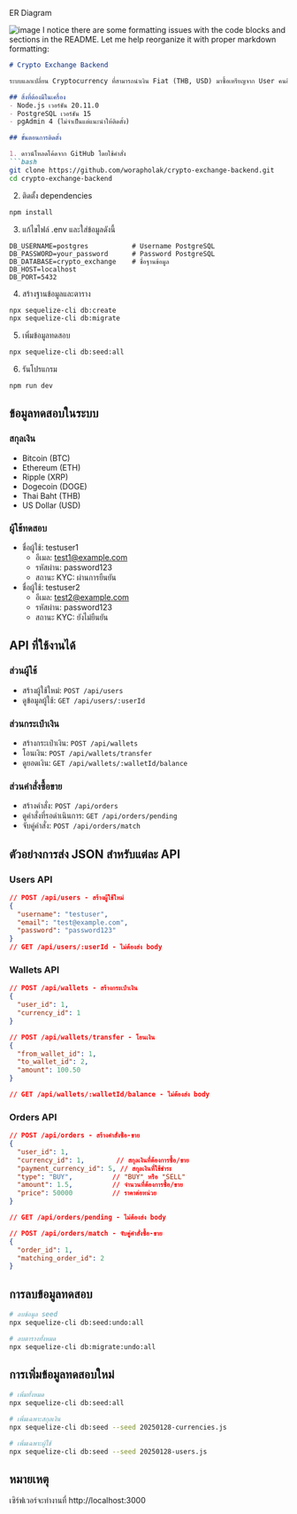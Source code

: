 
ER Diagram


![image](https://github.com/user-attachments/assets/79855433-e66a-4f6b-b80c-3f10e3efd358)
I notice there are some formatting issues with the code blocks and sections in the README. Let me help reorganize it with proper markdown formatting:

```markdown
# Crypto Exchange Backend

ระบบแลกเปลี่ยน Cryptocurrency ที่สามารถนำเงิน Fiat (THB, USD) มาซื้อเหรียญจาก User คนอื่นๆได้

## สิ่งที่ต้องมีในเครื่อง
- Node.js เวอร์ชัน 20.11.0
- PostgreSQL เวอร์ชัน 15
- pgAdmin 4 (ไม่จำเป็นแต่แนะนำให้ติดตั้ง)

## ขั้นตอนการติดตั้ง

1. ดาวน์โหลดโค้ดจาก GitHub โดยใช้คำสั่ง
```bash
git clone https://github.com/worapholak/crypto-exchange-backend.git
cd crypto-exchange-backend
```

2. ติดตั้ง dependencies
```bash
npm install
```

3. แก้ไขไฟล์ .env และใส่ข้อมูลดังนี้
```env
DB_USERNAME=postgres           # Username PostgreSQL
DB_PASSWORD=your_password      # Password PostgreSQL
DB_DATABASE=crypto_exchange    # ชื่อฐานข้อมูล
DB_HOST=localhost
DB_PORT=5432
```

4. สร้างฐานข้อมูลและตาราง
```bash
npx sequelize-cli db:create
npx sequelize-cli db:migrate
```

5. เพิ่มข้อมูลทดสอบ
```bash
npx sequelize-cli db:seed:all
```

6. รันโปรแกรม
```bash
npm run dev
```

## ข้อมูลทดสอบในระบบ

### สกุลเงิน
- Bitcoin (BTC)
- Ethereum (ETH)
- Ripple (XRP)
- Dogecoin (DOGE)
- Thai Baht (THB)
- US Dollar (USD)

### ผู้ใช้ทดสอบ
- ชื่อผู้ใช้: testuser1
  - อีเมล: test1@example.com
  - รหัสผ่าน: password123
  - สถานะ KYC: ผ่านการยืนยัน
- ชื่อผู้ใช้: testuser2
  - อีเมล: test2@example.com
  - รหัสผ่าน: password123
  - สถานะ KYC: ยังไม่ยืนยัน

## API ที่ใช้งานได้

### ส่วนผู้ใช้
- สร้างผู้ใช้ใหม่: `POST /api/users`
- ดูข้อมูลผู้ใช้: `GET /api/users/:userId`

### ส่วนกระเป๋าเงิน
- สร้างกระเป๋าเงิน: `POST /api/wallets`
- โอนเงิน: `POST /api/wallets/transfer`
- ดูยอดเงิน: `GET /api/wallets/:walletId/balance`

### ส่วนคำสั่งซื้อขาย
- สร้างคำสั่ง: `POST /api/orders`
- ดูคำสั่งที่รอดำเนินการ: `GET /api/orders/pending`
- จับคู่คำสั่ง: `POST /api/orders/match`

## ตัวอย่างการส่ง JSON สำหรับแต่ละ API

### Users API
```json
// POST /api/users - สร้างผู้ใช้ใหม่
{
  "username": "testuser",
  "email": "test@example.com",
  "password": "password123"
}
// GET /api/users/:userId - ไม่ต้องส่ง body
```

### Wallets API
```json
// POST /api/wallets - สร้างกระเป๋าเงิน
{
  "user_id": 1,
  "currency_id": 1
}

// POST /api/wallets/transfer - โอนเงิน
{
  "from_wallet_id": 1,
  "to_wallet_id": 2,
  "amount": 100.50
}

// GET /api/wallets/:walletId/balance - ไม่ต้องส่ง body
```

### Orders API
```json
// POST /api/orders - สร้างคำสั่งซื้อ-ขาย
{
  "user_id": 1,
  "currency_id": 1,        // สกุลเงินที่ต้องการซื้อ/ขาย
  "payment_currency_id": 5, // สกุลเงินที่ใช้ชำระ
  "type": "BUY",          // "BUY" หรือ "SELL"
  "amount": 1.5,          // จำนวนที่ต้องการซื้อ/ขาย
  "price": 50000          // ราคาต่อหน่วย
}

// GET /api/orders/pending - ไม่ต้องส่ง body

// POST /api/orders/match - จับคู่คำสั่งซื้อ-ขาย
{
  "order_id": 1,
  "matching_order_id": 2
}
```

## การลบข้อมูลทดสอบ
```bash
# ลบข้อมูล seed
npx sequelize-cli db:seed:undo:all

# ลบตารางทั้งหมด
npx sequelize-cli db:migrate:undo:all
```

## การเพิ่มข้อมูลทดสอบใหม่
```bash
# เพิ่มทั้งหมด
npx sequelize-cli db:seed:all

# เพิ่มเฉพาะสกุลเงิน
npx sequelize-cli db:seed --seed 20250128-currencies.js

# เพิ่มเฉพาะผู้ใช้
npx sequelize-cli db:seed --seed 20250128-users.js
```

## หมายเหตุ
เซิร์ฟเวอร์จะทำงานที่ http://localhost:3000
```
